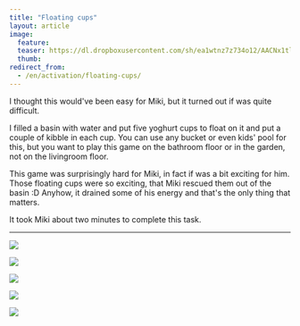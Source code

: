 ```yaml
---
title: "Floating cups"
layout: article
image:
  feature:
  teaser: https://dl.dropboxusercontent.com/sh/ea1wtnz7z734o12/AACNx1tlu1OmiSHesLi-PbiHa/aktivointi/kelluvat-kupit/DSC39318-245px.jpg
  thumb:
redirect_from:
  - /en/activation/floating-cups/
---
```


I thought this would've been easy for Miki, but it turned out if was quite difficult.

I filled a basin with water and put five yoghurt cups to float on it and put a couple of kibble in each cup. You can use any bucket or even kids' pool for this, but you want to play this game on the bathroom floor or in the garden, not on the livingroom floor.

This game was surprisingly hard for Miki, in fact if was a bit exciting for him. Those floating cups were so exciting, that Miki rescued them out of the basin :D Anyhow, it drained some of his energy and that's the only thing that matters.

It took Miki about two minutes to complete this task.

---

[![](https://dl.dropboxusercontent.com/sh/ea1wtnz7z734o12/AAAgDW_B_GQIwufrotBMDcQMa/aktivointi/kelluvat-kupit/DSC39307-800px.jpg)](https://dl.dropboxusercontent.com/sh/ea1wtnz7z734o12/AABmgbC-tys5eo3J4BzX00I8a/aktivointi/kelluvat-kupit/DSC39307.jpg)

[![](https://dl.dropboxusercontent.com/sh/ea1wtnz7z734o12/AADiqYAd2LWZhDcI7O3SxyBla/aktivointi/kelluvat-kupit/DSC39318-800px.jpg)](https://dl.dropboxusercontent.com/sh/ea1wtnz7z734o12/AABBYUkFkXpxbBigGsS_FV1Va/aktivointi/kelluvat-kupit/DSC39318.jpg)

[![](https://dl.dropboxusercontent.com/sh/ea1wtnz7z734o12/AADOELghst8O_lyN_pNbqYida/aktivointi/kelluvat-kupit/DSC39312-800px.jpg)](https://dl.dropboxusercontent.com/sh/ea1wtnz7z734o12/AAC38-4woSw0x47MuU6GXY7Ha/aktivointi/kelluvat-kupit/DSC39312.jpg)

[![](https://dl.dropboxusercontent.com/sh/ea1wtnz7z734o12/AADX2sxFa05ZQCav3VgNtf3va/aktivointi/kelluvat-kupit/DSC39344-800px.jpg)](https://dl.dropboxusercontent.com/sh/ea1wtnz7z734o12/AADapIrrD14CLxw_LWtXl0fPa/aktivointi/kelluvat-kupit/DSC39344.jpg)

[![](https://dl.dropboxusercontent.com/sh/ea1wtnz7z734o12/AADL5x0xvAOb88reMbzyHUIXa/aktivointi/kelluvat-kupit/DSC39357-800px.jpg)](https://dl.dropboxusercontent.com/sh/ea1wtnz7z734o12/AADjF252HrM26Fj-3vaNTEBLa/aktivointi/kelluvat-kupit/DSC39357.jpg)

